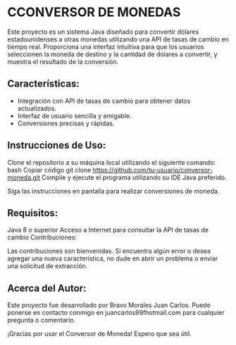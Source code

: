 <h1>CCONVERSOR DE MONEDAS</h1>
Este proyecto es un sistema Java diseñado para convertir dólares estadounidenses a otras monedas utilizando una API de tasas de cambio en tiempo real. Proporciona una interfaz intuitiva para que los usuarios seleccionen la moneda de destino y la cantidad de dólares a convertir, y muestra el resultado de la conversión.

<h2>Características:</h2>

* Integración con API de tasas de cambio para obtener datos actualizados.
* Interfaz de usuario sencilla y amigable.
* Conversiones precisas y rápidas.

<h2>Instrucciones de Uso:</h2> 

Clone el repositorio a su máquina local utilizando el siguiente comando:
bash
Copiar código
git clone https://github.com/tu-usuario/conversor-moneda.git
Compile y ejecute el programa utilizando su IDE Java preferido.

Siga las instrucciones en pantalla para realizar conversiones de moneda.

<h2>Requisitos:</h2> 

Java 8 o superior
Acceso a Internet para consultar la API de tasas de cambio
Contribuciones:

Las contribuciones son bienvenidas. Si encuentra algún error o desea agregar una nueva característica, no dude en abrir un problema o enviar una solicitud de extracción.

<h2>Acerca del Autor:</h2> 

Este proyecto fue desarrollado por Bravo Morales Juan Carlos. Puede ponerse en contacto conmigo en juancarlos99fhotmail.com para cualquier pregunta o comentario.

¡Gracias por usar el Conversor de Moneda! Espero que sea útil.
